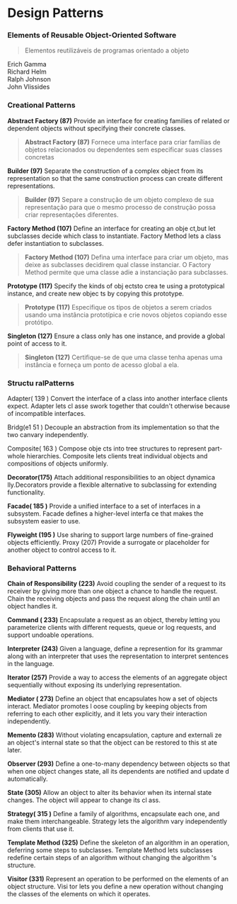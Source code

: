 # Design Patterns
### Elements of Reusable Object-Oriented Software
> Elementos reutilizáveis de programas orientado a objeto 

Erich Gamma  
Richard Helm  
Ralph Johnson  
John Vlissides  


### Creational Patterns

**Abstract Factory (87)** Provide an interface for creating families of related or dependent objects without specifying their concrete classes.
> **Abstract Factory (87)** Fornece uma interface para criar famílias de objetos relacionados ou dependentes sem especificar suas classes concretas

**Builder (97)** Separate the construction of a complex object from its representation so
that the same construction process can create different representations.
> **Builder (97)** Separe a construção de um objeto complexo de sua representação para que o mesmo processo de construção possa criar representações diferentes.

**Factory Method (107)** Define an interface for creating an obje ct,but let subclasses decide
which class to instantiate. Factory Method lets a class defer instantiation to subclasses.
> **Factory Method (107)** Defina uma interface para criar um objeto, mas deixe as subclasses decidirem qual classe instanciar. O Factory Method permite que uma classe adie a instanciação para subclasses.


**Prototype (117)** Specify the kinds of obj ectsto crea te using a prototypical instance, and
create new objec ts by copying this prototype.
> **Prototype (117)** Especifique os tipos de objetos a serem criados usando uma instância prototípica e crie novos objetos copiando esse protótipo.

**Singleton (127)** Ensure a class only has one instance, and provide a global point of
access to it.
> **Singleton (127)** Certifique-se de que uma classe tenha apenas uma instância e forneça um ponto de acesso global a ela.



### Structu ralPatterns
Adapter( 139 ) Convert the interface of a class into another interface clients expect. Adapter lets cl asse swork together that couldn't otherwise because of incompatible interfaces.

Bridg(e1 51 ) Decouple an abstraction from its implementation so that the two canvary independently.

Composite( 163 ) Compose obje cts into tree structures to represent part-whole hierarchies. Composite lets clients treat individual objects and compositions of objects uniformly.

**Decorator(175)** Attach additional responsibilities to an object dynamica lly.Decorators provide a flexible alternative to subclassing for extending functionality.

**Facade( 185 )** Provide a unified interface to a set of interfaces in a subsystem. Facade defines a higher-level interfa ce that makes the subsystem easier to use.

**Flyweight (195 )** Use sharing to support large numbers of fine-grained objects efficiently. Proxy (207) Provide a surrogate or placeholder for another object to control access to it.


### Behavioral Patterns
**Chain of Responsibility (223)** Avoid coupling the sender of a request to its receiver by giving more than one object a chance to handle the request. Chain the receiving objects and pass the request along the chain until an object handles it.

**Command ( 233)** Encapsulate a request as an object, thereby letting you parameterize clients with different requests, queue or log requests, and support undoable
operations.

**Interpreter (243)** Given a language, define a represention for its grammar along with an interpreter that uses the representation to interpret sentences in the language.

**Iterator (257)** Provide a way to access the elements of an aggregate object sequentially without exposing its underlying representation. 

**Mediator ( 273)** Define an object that encapsulates how a set of objects interact. Mediator promotes l oose coupling by keeping objects from referring to each other
explicitly, and it lets you vary their interaction independently.

**Memento (283)** Without violating encapsulation, capture and externali ze an object's internal state so that the object can be restored to this st ate later.

**Observer (293)** Define a one-to-many dependency between objects so that when one object changes state, all its dependents are notified and update d automatically.

**State (305)** Allow an object to alter its behavior when its internal state changes. The object will appear to change its cl ass.

**Strategy( 315 )** Define a family of algorithms, encapsulate each one, and make them interchangeable. Strategy lets the algorithm vary independently from clients that use it.

**Template Method (325)** Define the skeleton of an algorithm in an operation, deferring some steps to subclasses. Template Method lets subclasses redefine certain steps of an algorithm without changing the algorithm 's structure.

**Visitor (331)** Represent an operation to be performed on the elements of an object structure. Visi tor lets you define a new operation without changing the classes of the elements on which it operates.




